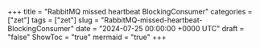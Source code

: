 +++
title = "RabbitMQ missed heartbeat BlockingConsumer"
categories = ["zet"]
tags = ["zet"]
slug = "RabbitMQ-missed-heartbeat-BlockingConsumer"
date = "2024-07-25 00:00:00 +0000 UTC"
draft = "false"
ShowToc = "true"
mermaid = "true"
+++


